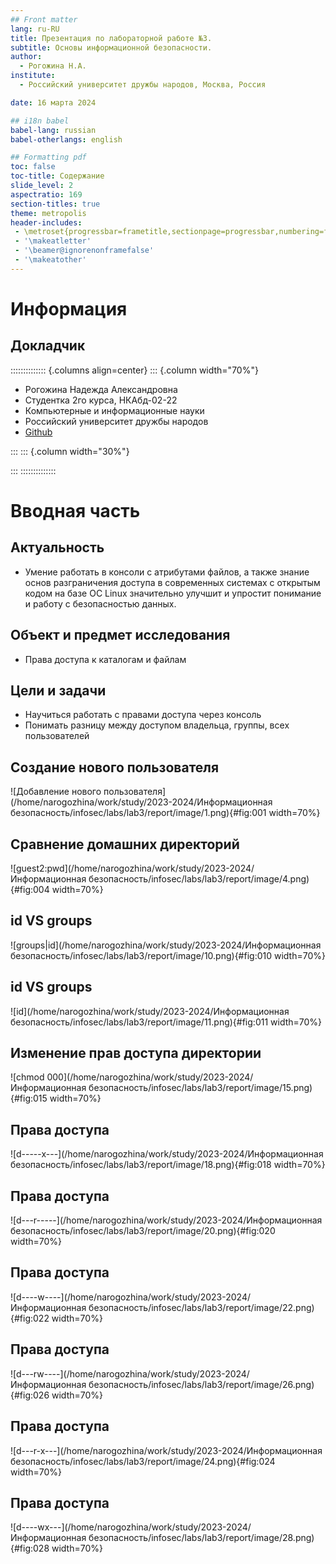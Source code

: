 ```yaml
---
## Front matter
lang: ru-RU
title: Презентация по лабораторной работе №3.
subtitle: Основы информационной безопасности.
author:
  - Рогожина Н.А.
institute:
  - Российский университет дружбы народов, Москва, Россия

date: 16 марта 2024

## i18n babel
babel-lang: russian
babel-otherlangs: english

## Formatting pdf
toc: false
toc-title: Содержание
slide_level: 2
aspectratio: 169
section-titles: true
theme: metropolis
header-includes:
 - \metroset{progressbar=frametitle,sectionpage=progressbar,numbering=fraction}
 - '\makeatletter'
 - '\beamer@ignorenonframefalse'
 - '\makeatother'
---
```


# Информация

## Докладчик

:::::::::::::: {.columns align=center}
::: {.column width="70%"}

  * Рогожина Надежда Александровна
  * Студентка 2го курса, НКАбд-02-22
  * Компьютерные и информационные науки
  * Российский университет дружбы народов
  * [Github](https://github.com/MikoGreen/study_2023-2024_infosec)

:::
::: {.column width="30%"}

:::
::::::::::::::

# Вводная часть

## Актуальность

- Умение работать в консоли с атрибутами файлов, а также знание основ разграничения доступа в современных системах с открытым кодом на базе OC Linux значительно улучшит и упростит понимание и работу с безопасностью данных.

## Объект и предмет исследования

- Права доступа к каталогам и файлам

## Цели и задачи

- Научиться работать с правами доступа через консоль
- Понимать разницу между доступом владельца, группы, всех пользователей

## Создание нового пользователя

![Добавление нового пользователя](/home/narogozhina/work/study/2023-2024/Информационная безопасность/infosec/labs/lab3/report/image/1.png){#fig:001 width=70%}

## Сравнение домашних директорий

![guest2:pwd](/home/narogozhina/work/study/2023-2024/Информационная безопасность/infosec/labs/lab3/report/image/4.png){#fig:004 width=70%}

## id VS groups

![groups|id](/home/narogozhina/work/study/2023-2024/Информационная безопасность/infosec/labs/lab3/report/image/10.png){#fig:010 width=70%}

## id VS groups

![id](/home/narogozhina/work/study/2023-2024/Информационная безопасность/infosec/labs/lab3/report/image/11.png){#fig:011 width=70%}

## Изменение прав доступа директории

![chmod 000](/home/narogozhina/work/study/2023-2024/Информационная безопасность/infosec/labs/lab3/report/image/15.png){#fig:015 width=70%}

## Права доступа

![d-----x---](/home/narogozhina/work/study/2023-2024/Информационная безопасность/infosec/labs/lab3/report/image/18.png){#fig:018 width=70%}

## Права доступа

![d---r-----](/home/narogozhina/work/study/2023-2024/Информационная безопасность/infosec/labs/lab3/report/image/20.png){#fig:020 width=70%}

## Права доступа

![d----w----](/home/narogozhina/work/study/2023-2024/Информационная безопасность/infosec/labs/lab3/report/image/22.png){#fig:022 width=70%}

## Права доступа

![d---rw----](/home/narogozhina/work/study/2023-2024/Информационная безопасность/infosec/labs/lab3/report/image/26.png){#fig:026 width=70%}

## Права доступа

![d---r-x---](/home/narogozhina/work/study/2023-2024/Информационная безопасность/infosec/labs/lab3/report/image/24.png){#fig:024 width=70%}

## Права доступа

![d----wx---](/home/narogozhina/work/study/2023-2024/Информационная безопасность/infosec/labs/lab3/report/image/28.png){#fig:028 width=70%}

